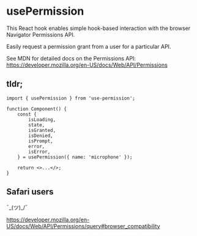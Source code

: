 # usePermission

This React hook enables simple hook-based interaction with the browser Navigator Permissions API.

Easily request a permission grant from a user for a particular API.

See MDN for detailed docs on the Permissions API: https://developer.mozilla.org/en-US/docs/Web/API/Permissions

## tldr;

```
import { usePermission } from 'use-permission';

function Component() {
    const {
        isLoading,
        state,
        isGranted,
        isDenied,
        isPrompt,
        error,
        isError,
    } = usePermission({ name: 'microphone' });

    return <>...</>;
}
```

## Safari users

¯\_(ツ)_/¯

https://developer.mozilla.org/en-US/docs/Web/API/Permissions/query#browser_compatibility